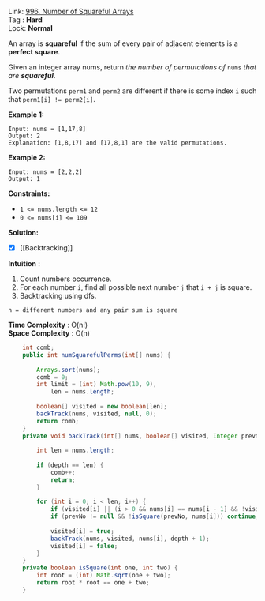 Link: [996. Number of Squareful Arrays](https://leetcode.com/problems/number-of-squareful-arrays/) <br>
Tag : **Hard**<br>
Lock: **Normal**

An array is **squareful** if the sum of every pair of adjacent elements is a **perfect square**.

Given an integer array nums, return _the number of permutations of_ `nums` _that are **squareful**_.

Two permutations `perm1` and `perm2` are different if there is some index `i` such that `perm1[i] != perm2[i]`.

**Example 1:**
```
Input: nums = [1,17,8]
Output: 2
Explanation: [1,8,17] and [17,8,1] are the valid permutations.
```

**Example 2:**
```
Input: nums = [2,2,2]
Output: 1
```

**Constraints:**
-   `1 <= nums.length <= 12`
-   `0 <= nums[i] <= 109`

**Solution:**

- [x] [[Backtracking]]

**Intuition** :
1.  Count numbers occurrence.
2.  For each number `i`, find all possible next number `j` that `i + j` is square.
3.  Backtracking using dfs.

```
n = different numbers and any pair sum is square
```
**Time Complexity** : O(n!)<br>
**Space Complexity** : O(n)

```java
    int comb;
    public int numSquarefulPerms(int[] nums) {
        
        Arrays.sort(nums);
        comb = 0;
        int limit = (int) Math.pow(10, 9),
            len = nums.length;
        
        boolean[] visited = new boolean[len];
        backTrack(nums, visited, null, 0);
        return comb;
    }
    private void backTrack(int[] nums, boolean[] visited, Integer prevNo, int depth) {
        
        int len = nums.length;
        
        if (depth == len) {
            comb++;
            return;
        }
        
        for (int i = 0; i < len; i++) {
            if (visited[i] || (i > 0 && nums[i] == nums[i - 1] && !visited[i - 1])) continue;
            if (prevNo != null && !isSquare(prevNo, nums[i])) continue;
            
            visited[i] = true;
            backTrack(nums, visited, nums[i], depth + 1);
            visited[i] = false;
        }
    }
    private boolean isSquare(int one, int two) {
        int root = (int) Math.sqrt(one + two);
        return root * root == one + two;
    }
```
